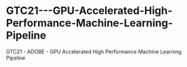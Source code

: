 # GTC21---GPU-Accelerated-High-Performance-Machine-Learning-Pipeline
GTC21 - ADOBE - GPU Accelerated High Performance Machine Learning Pipeline
